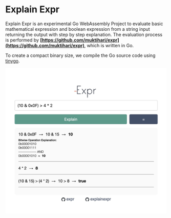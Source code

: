 # Explain Expr

Explain Expr is an experimental Go WebAssembly Project to evaluate basic mathematical expression and boolean expression from a string input returning the output with step by step explanation. The evaluation process is performed by **[https://github.com/muktihari/expr](https://github.com/muktihari/expr)**, which is written in Go.

To create a compact binary size, we compile the Go source code using [tinygo](https://tinygo.org/docs/guides/webassembly/wasm/).

<img src="./sample.jpeg" alt="sample" width="600"/>
